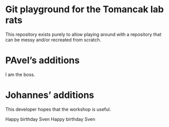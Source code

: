 # Git playground for the Tomancak lab rats

This repository exists purely to allow playing around with a repository that
can be messy and/or recreated from scratch.

# PAvel’s additions

I am the boss.

# Johannes’ additions

This developer hopes that the workshop is useful.

Happy birthday Sven
Happy birthday Sven

